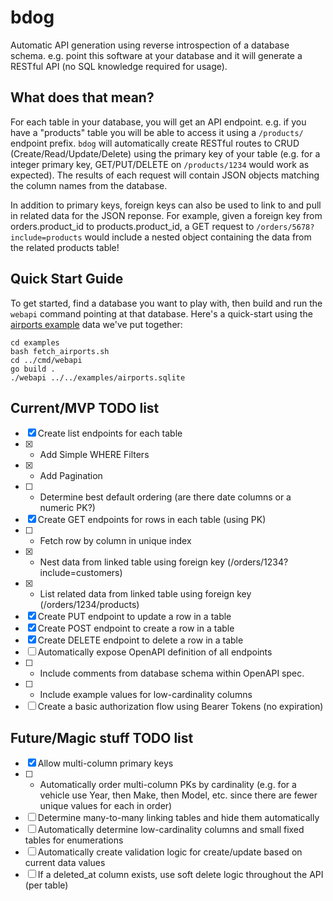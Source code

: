 # bdog

Automatic API generation using reverse introspection of a database schema. e.g. point this software at your database and it will generate a RESTful API (no SQL knowledge required for usage).

## What does that mean?

For each table in your database, you will get an API endpoint. e.g. if you have a "products" table you will be able to access it using a `/products/` endpoint prefix. `bdog` will automatically create RESTful routes to CRUD (Create/Read/Update/Delete) using the primary key of your table (e.g. for a integer primary key, GET/PUT/DELETE on `/products/1234` would work as expected). The results of each request will contain JSON objects matching the column names from the database.

In addition to primary keys, foreign keys can also be used to link to and pull in related data for the JSON reponse. For example, given a foreign key from orders.product_id to products.product_id, a GET request to `/orders/5678?include=products` would include a nested object containing the data from the related products table!

## Quick Start Guide

To get started, find a database you want to play with, then build and run the `webapi` command pointing at that database. Here's a quick-start using the [airports example](./examples/README.md) data we've put together:

    cd examples
    bash fetch_airports.sh
    cd ../cmd/webapi
    go build .
    ./webapi ../../examples/airports.sqlite

## Current/MVP TODO list

- [x] Create list endpoints for each table
- [x] - Add Simple WHERE Filters
- [x] - Add Pagination
- [ ] - Determine best default ordering (are there date columns or a numeric PK?)
- [x] Create GET endpoints for rows in each table (using PK)
- [ ] - Fetch row by column in unique index
- [x] - Nest data from linked table using foreign key (/orders/1234?include=customers)
- [x] - List related data from linked table using foreign key (/orders/1234/products)
- [x] Create PUT endpoint to update a row in a table
- [x] Create POST endpoint to create a row in a table
- [x] Create DELETE endpoint to delete a row in a table
- [ ] Automatically expose OpenAPI definition of all endpoints
- [ ] - Include comments from database schema within OpenAPI spec.
- [ ] - Include example values for low-cardinality columns
- [ ] Create a basic authorization flow using Bearer Tokens (no expiration)

## Future/Magic stuff TODO list

- [x] Allow multi-column primary keys
- [ ] - Automatically order multi-column PKs by cardinality (e.g. for a vehicle use Year, then Make, then Model, etc. since there are fewer unique values for each in order)
- [ ] Determine many-to-many linking tables and hide them automatically
- [ ] Automatically determine low-cardinality columns and small fixed tables for enumerations
- [ ] Automatically create validation logic for create/update based on current data values
- [ ] If a deleted_at column exists, use soft delete logic throughout the API (per table)
